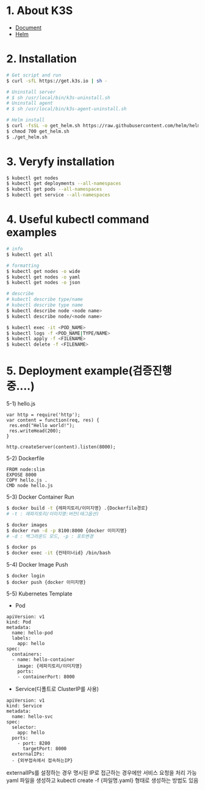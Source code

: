 # 1. About K3S
- [Document](https://docs.k3s.io/)
- [Helm](https://helm.sh/docs/)

# 2. Installation
```bash
# Get script and run
$ curl -sfL https://get.k3s.io | sh -

# Uninstall server
# $ sh /usr/local/bin/k3s-uninstall.sh
# Uninstall agent
# $ sh /usr/local/bin/k3s-agent-uninstall.sh

# Helm install
$ curl -fsSL -o get_helm.sh https://raw.githubusercontent.com/helm/helm/main/scripts/get-helm-3
$ chmod 700 get_helm.sh
$ ./get_helm.sh
```

# 3. Veryfy installation
```bash
$ kubectl get nodes
$ kubectl get deployments --all-namespaces
$ kubectl get pods --all-namespaces
$ kubectl get service --all-namespaces
```

# 4. Useful kubectl command examples
```bash
# info
$ kubectl get all

# formatting
$ kubectl get nodes -o wide
$ kubectl get nodes -o yaml
$ kubectl get nodes -o json

# describe
# kubectl describe type/name
# kubectl describe type name
$ kubectl describe node <node name>
$ kubectl describe node/<node name>

$ kubectl exec -it <POD_NAME>
$ kubectl logs -f <POD_NAME|TYPE/NAME>
$ kubectl apply -f <FILENAME>
$ kubectl delete -f <FILENAME>
```

# 5. Deployment example(검증진행중....)
5-1) hello.js
```
var http = require('http');
var content = function(req, res) {
 res.end("Hello world!");
 res.writeHead(200);
}

http.createServer(content).listen(8000);
```

5-2) Dockerfile
```
FROM node:slim
EXPOSE 8000
COPY hello.js .
CMD node hello.js
```

5-3) Docker Container Run
```bash
$ docker build -t {레파지토리/이미지명} .{Dockerfile경로}
# -t : 레파지토리/이미지명:버전(태그옵션)

$ docker images
$ docker run -d -p 8100:8000 {docker 이미지명}
# -d : 백그라운드 모드, -p : 포트변경

$ docker ps
$ docker exec -it {컨테이너id} /bin/bash
```

5-4) Docker Image Push
```
$ docker login
$ docker push {docker 이미지명}
```

5-5) Kubernetes Template
- Pod
```
apiVersion: v1
kind: Pod
metadata:
  name: hello-pod
  labels:
    app: hello
spec:
  containers:
  - name: hello-container
    image: {레파지토리/이미지명}
    ports:
    - containerPort: 8000
```

- Service(디폴트로 ClusterIP를 사용)
```
apiVersion: v1
kind: Service
metadata:
  name: hello-svc
spec:
  selector:
    app: hello
  ports:
    - port: 8200
      targetPort: 8000
  externalIPs:
  - {외부접속에서 접속하는IP}
```

externalIPs를 설정하는 경우 명시된 IP로 접근하는 경우에만 서비스 요청을 처리 가능
yaml 파일을 생성하고 kubectl create -f {파일명.yaml} 형태로 생성하는 방법도 있음
